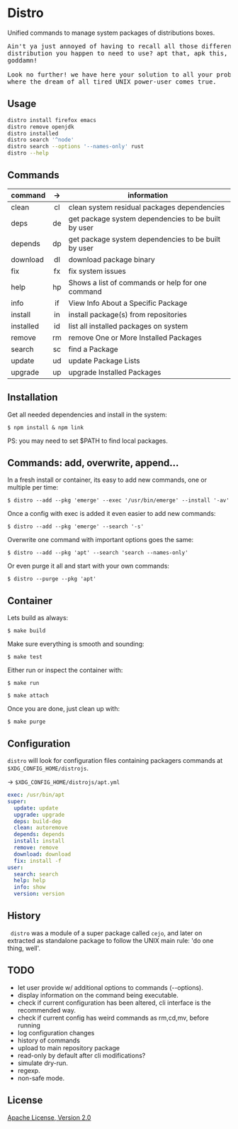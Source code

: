 # Distro

Unified commands to manage system packages of distributions boxes.

<pre>
Ain't ya just annoyed of having to recall all those different commands of every
distribution you happen to need to use? apt that, apk this, dnf those...
goddamn!

Look no further! we have here your solution to all your problems: `distro`,
where the dream of all tired UNIX power-user comes true.
</pre>

## Usage

```sh
distro install firefox emacs
distro remove openjdk
distro installed
distro search '^node'
distro search --options '--names-only' rust
distro --help
```

## Commands

| command   | ->  | information                                         |
| --------- | :-: | --------------------------------------------------- |
| clean     | cl  | clean system residual packages dependencies         |
| deps      | de  | get package system dependencies to be built by user |
| depends   | dp  | get package system dependencies to be built by user |
| download  | dl  | download package binary                             |
| fix       | fx  | fix system issues                                   |
| help      | hp  | Shows a list of commands or help for one command    |
| info      | if  | View Info About a Specific Package                  |
| install   | in  | install package(s) from repositories                |
| installed | id  | list all installed packages on system               |
| remove    | rm  | remove One or More Installed Packages               |
| search    | sc  | find a Package                                      |
| update    | ud  | update Package Lists                                |
| upgrade   | up  | upgrade Installed Packages                          |

## Installation

Get all needed dependencies and install in the system:

    $ npm install & npm link

PS: you may need to set $PATH to find local packages.

## Commands: add, overwrite, append...

In a fresh install or container, its easy to add new commands, one or multiple per time:

`$ distro --add --pkg 'emerge' --exec '/usr/bin/emerge' --install '-av'`

Once a config with exec is added it even easier to add new commands:

`$ distro --add --pkg 'emerge' --search '-s'`

Overwrite one command with important options goes the same:

`$ distro --add --pkg 'apt' --search 'search --names-only'`

Or even purge it all and start with your own commands:

`$ distro --purge --pkg 'apt'`

## Container

Lets build as always: 

    $ make build

Make sure everything is smooth and sounding:

    $ make test

Either run or inspect the container with:

    $ make run

    $ make attach

Once you are done, just clean up with:

    $ make purge

## Configuration

`distro` will look for configuration files containing packagers commands at
`$XDG_CONFIG_HOME/distrojs`.

-> `$XDG_CONFIG_HOME/distrojs/apt.yml`

```yaml
exec: /usr/bin/apt
super:
  update: update
  upgrade: upgrade
  deps: build-dep
  clean: autoremove
  depends: depends
  install: install
  remove: remove
  download: download
  fix: install -f
user:
  search: search
  help: help
  info: show
  version: version
```

## History

` distro` was a module of a super package called `cejo`, and later on extracted
as standalone package to follow the UNIX main rule: 'do one thing, well'.

## TODO

- let user provide w/ additional options to commands (--options).
- display information on the command being executable.
- check if current configuration has been altered, cli interface is the recommended way.
- check if current config has weird commands as rm,cd,mv, before running
- log configuration changes
- history of commands
- upload to main repository package
- read-only by default after cli modifications?
- simulate dry-run.
- regexp.
- non-safe mode.

## License

[Apache License, Version 2.0](https://www.apache.org/licenses/LICENSE-2.0)
